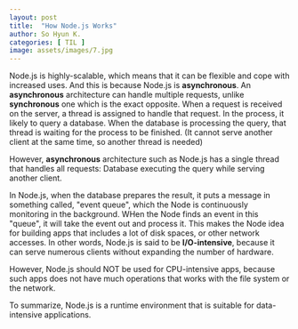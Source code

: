 ```yaml
---
layout: post
title:  "How Node.js Works"
author: So Hyun K.
categories: [ TIL ]
image: assets/images/7.jpg
---
```


Node.js is highly-scalable, which means that it can be flexible and cope with increased uses. And this is because Node.js is **asynchronous**.
An **asynchronous** architecture can handle multiple requests, unlike **synchronous** one which is the exact opposite. When a request is received on the server, a thread is assigned to handle that request. In the process, it likely to query a database. When the database is processing the query, that thread is waiting for the process to be finished. (It cannot serve another client at the same time, so another thread is needed)

However, **asynchronous** architecture such as Node.js has a single thread that handles all requests: Database executing the query while serving another client.

In Node.js, when the database prepares the result, it puts a message in something called, "event queue", which the Node is continuously monitoring in the background. WHen the Node finds an event in this "queue", it will take the event out and process it.
This makes the Node idea for building apps that includes a lot of disk spaces, or other network accesses. In other words, Node.js is said to be **I/O-intensive**, because it can serve numerous clients without expanding the number of hardware.

However, Node.js should NOT be used for CPU-intensive apps, because such apps does not have much operations that works with the file system or the network.

To summarize, Node.js is a runtime environment that is suitable for data-intensive applications.